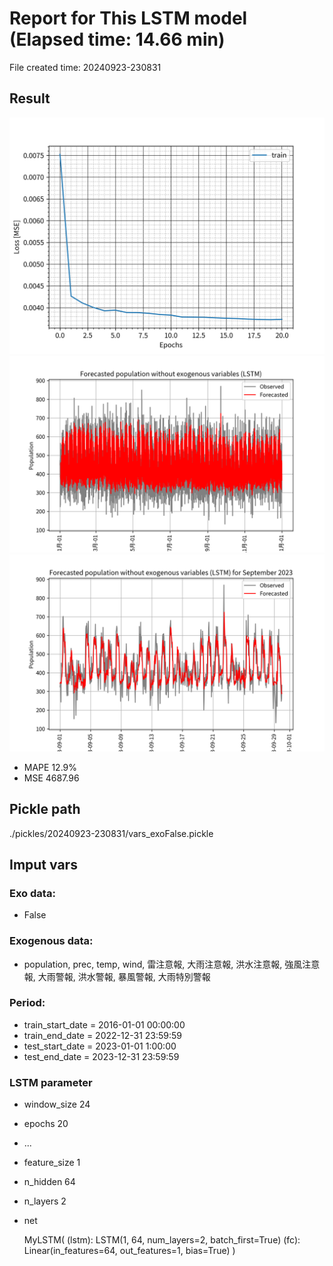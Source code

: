 
# Report for This LSTM model (Elapsed time: 14.66 min)

File created time: 20240923-230831

## Result 
<img src="result_20240923-230831_loss.png" width='600'/>
<img src="result_20240923-230831_forecast.png" width='600'/>
<img src="result_20240923-230831_forecast_september_2023.png" width='600'/>

- MAPE	12.9%
- MSE 	4687.96

## Pickle path
./pickles/20240923-230831/vars_exoFalse.pickle

## Imput vars

### Exo data:
- False

### Exogenous data:
- population, prec, temp, wind, 雷注意報, 大雨注意報, 洪水注意報, 強風注意報, 大雨警報, 洪水警報, 暴風警報, 大雨特別警報
 
### Period:
- train_start_date    = 2016-01-01 00:00:00
- train_end_date      = 2022-12-31 23:59:59
- test_start_date     = 2023-01-01 1:00:00  
- test_end_date       = 2023-12-31 23:59:59

### LSTM parameter
- window_size	24
- epochs	20
- ...
- feature_size	1
- n_hidden	64
- n_layers	2
- net

     MyLSTM(
  (lstm): LSTM(1, 64, num_layers=2, batch_first=True)
  (fc): Linear(in_features=64, out_features=1, bias=True)
)


